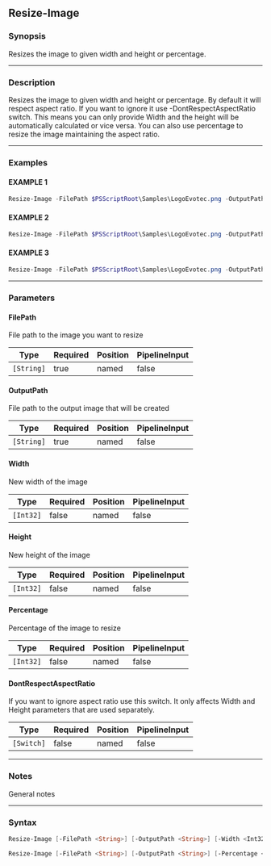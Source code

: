 Resize-Image
------------




### Synopsis
Resizes the image to given width and height or percentage.



---


### Description

Resizes the image to given width and height or percentage.
By default it will respect aspect ratio. If you want to ignore it use -DontRespectAspectRatio switch.
This means you can only provide Width and the height will be automatically calculated or vice versa.
You can also use percentage to resize the image maintaining the aspect ratio.



---


### Examples
#### EXAMPLE 1
```PowerShell
Resize-Image -FilePath $PSScriptRoot\Samples\LogoEvotec.png -OutputPath $PSScriptRoot\Output\LogoEvotecResize.png -Width 100 -Height 100
```

#### EXAMPLE 2
```PowerShell
Resize-Image -FilePath $PSScriptRoot\Samples\LogoEvotec.png -OutputPath $PSScriptRoot\Output\LogoEvotecResizeMaintainAspectRatio.png -Width 300
```

#### EXAMPLE 3
```PowerShell
Resize-Image -FilePath $PSScriptRoot\Samples\LogoEvotec.png -OutputPath $PSScriptRoot\Output\LogoEvotecResizePercent.png -Percentage 200
```



---


### Parameters
#### **FilePath**

File path to the image you want to resize






|Type      |Required|Position|PipelineInput|
|----------|--------|--------|-------------|
|`[String]`|true    |named   |false        |



#### **OutputPath**

File path to the output image that will be created






|Type      |Required|Position|PipelineInput|
|----------|--------|--------|-------------|
|`[String]`|true    |named   |false        |



#### **Width**

New width of the image






|Type     |Required|Position|PipelineInput|
|---------|--------|--------|-------------|
|`[Int32]`|false   |named   |false        |



#### **Height**

New height of the image






|Type     |Required|Position|PipelineInput|
|---------|--------|--------|-------------|
|`[Int32]`|false   |named   |false        |



#### **Percentage**

Percentage of the image to resize






|Type     |Required|Position|PipelineInput|
|---------|--------|--------|-------------|
|`[Int32]`|false   |named   |false        |



#### **DontRespectAspectRatio**

If you want to ignore aspect ratio use this switch. It only affects Width and Height parameters that are used separately.






|Type      |Required|Position|PipelineInput|
|----------|--------|--------|-------------|
|`[Switch]`|false   |named   |false        |





---


### Notes
General notes



---


### Syntax
```PowerShell
Resize-Image [-FilePath <String>] [-OutputPath <String>] [-Width <Int32>] [-Height <Int32>] [-DontRespectAspectRatio] [<CommonParameters>]
```
```PowerShell
Resize-Image [-FilePath <String>] [-OutputPath <String>] [-Percentage <Int32>] [<CommonParameters>]
```
